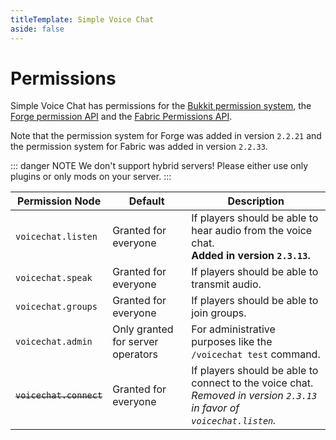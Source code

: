 ```yaml
---
titleTemplate: Simple Voice Chat
aside: false
---
```


# Permissions

Simple Voice Chat has permissions for the [Bukkit permission system](https://bukkit.fandom.com/wiki/Understanding_Permissions),
the [Forge permission API](https://mcforge.readthedocs.io/en/1.12.x/utilities/permissionapi/) and the [Fabric Permissions API](https://github.com/lucko/fabric-permissions-api).

Note that the permission system for Forge was added in version `2.2.21` and the permission system for Fabric was added in version `2.2.33`.

::: danger NOTE
We don't support hybrid servers! Please either use only plugins or only mods on your server.
:::


| Permission Node         | Default                           | Description                                                                                                               |
| ----------------------- | --------------------------------- | ------------------------------------------------------------------------------------------------------------------------- |
| `voicechat.listen`      | Granted for everyone              | If players should be able to hear audio from the voice chat.<br/>**Added in version `2.3.13`.**                           |
| `voicechat.speak`       | Granted for everyone              | If players should be able to transmit audio.                                                                              |
| `voicechat.groups`      | Granted for everyone              | If players should be able to join groups.                                                                                 |
| `voicechat.admin`       | Only granted for server operators | For administrative purposes like the `/voicechat test` command.                                                           |
| ~~`voicechat.connect`~~ | Granted for everyone              | If players should be able to connect to the voice chat.<br/>*Removed in version `2.3.13` in favor of `voicechat.listen`.* |
